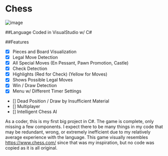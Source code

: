 # Chess 
![image](https://user-images.githubusercontent.com/120230187/213899640-507926a3-9fad-4664-81ff-12a071152493.png)

##Language
Coded in VisualStudio w/ C#

##Features
- [x] Pieces and Board Visualization
- [x] Legal Move Detection
- [x] All Special Moves (En Pessant, Pawn Promotion, Castle)
- [x] Check Detection
- [x] Highlights (Red for Check) (Yellow for Moves)
- [x] Shows Possible Legal Moves
- [x] Win / Draw Detection
- [x] Menu w/ Different Timer Settings
- [] Dead Position / Draw by Insufficient Material
- [] Multiplayer
- [] Intelligent Chess AI

As a coder, this is my first big project in C#. The game is complete, only missing a few components.
I expect there to be many things in my code that may be redundant, wrong, or extremely inefficient due to my relatively average experience with the language. 
This game visually resembles https://www.chess.com/ since that was my inspiration, but no code was copied as it is all original.
